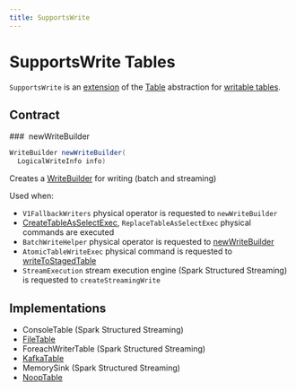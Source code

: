 ```yaml
---
title: SupportsWrite
---
```


# SupportsWrite Tables

`SupportsWrite` is an [extension](#contract) of the [Table](Table.md) abstraction for [writable tables](#implementations).

## Contract

### <span id="newWriteBuilder"> newWriteBuilder

```java
WriteBuilder newWriteBuilder(
  LogicalWriteInfo info)
```

Creates a [WriteBuilder](WriteBuilder.md) for writing (batch and streaming)

Used when:

* `V1FallbackWriters` physical operator is requested to `newWriteBuilder`
* [CreateTableAsSelectExec](../physical-operators/CreateTableAsSelectExec.md), `ReplaceTableAsSelectExec` physical commands are executed
* `BatchWriteHelper` physical operator is requested to [newWriteBuilder](../physical-operators/BatchWriteHelper.md#newWriteBuilder)
* `AtomicTableWriteExec` physical command is requested to [writeToStagedTable](../physical-operators/AtomicTableWriteExec.md#writeToStagedTable)
* `StreamExecution` stream execution engine (Spark Structured Streaming) is requested to `createStreamingWrite`

## Implementations

* ConsoleTable (Spark Structured Streaming)
* [FileTable](../datasources/FileTable.md)
* ForeachWriterTable (Spark Structured Streaming)
* [KafkaTable](../kafka/KafkaTable.md)
* MemorySink (Spark Structured Streaming)
* [NoopTable](../datasources/noop/NoopTable.md)
